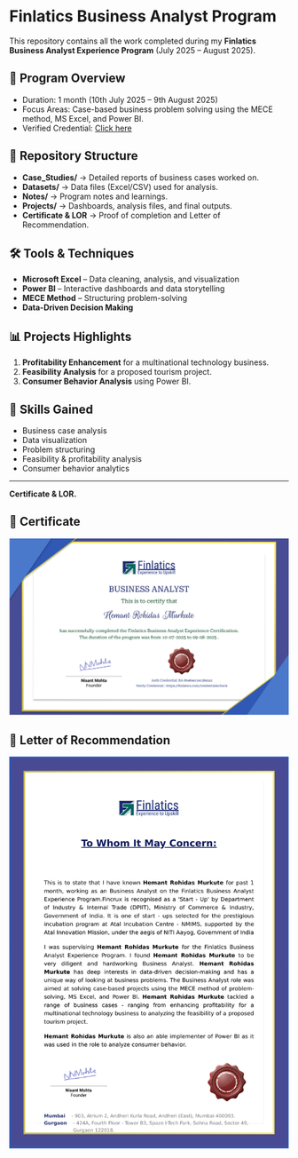 # Finlatics Business Analyst Program

This repository contains all the work completed during my **Finlatics Business Analyst Experience Program** (July 2025 – August 2025).

## 📌 Program Overview
- Duration: 1 month (10th July 2025 – 9th August 2025)
- Focus Areas: Case-based business problem solving using the MECE method, MS Excel, and Power BI.
- Verified Credential: [Click here](https://finlatics.com/credentialscheck)

## 📂 Repository Structure
- **Case_Studies/** → Detailed reports of business cases worked on.
- **Datasets/** → Data files (Excel/CSV) used for analysis.
- **Notes/** → Program notes and learnings.
- **Projects/** → Dashboards, analysis files, and final outputs.
- **Certificate & LOR** → Proof of completion and Letter of Recommendation.

## 🛠 Tools & Techniques
- **Microsoft Excel** – Data cleaning, analysis, and visualization
- **Power BI** – Interactive dashboards and data storytelling
- **MECE Method** – Structuring problem-solving
- **Data-Driven Decision Making**

## 📊 Projects Highlights
1. **Profitability Enhancement** for a multinational technology business.
2. **Feasibility Analysis** for a proposed tourism project.
3. **Consumer Behavior Analysis** using Power BI.

## 🎯 Skills Gained
- Business case analysis
- Data visualization
- Problem structuring
- Feasibility & profitability analysis
- Consumer behavior analytics

---

**Certificate & LOR.**

## 📜 Certificate
![Finlatics Business Analyst Certificate](864844_certificate-1.png)

## 📝 Letter of Recommendation
![Letter of Recommendation](864844_lor-1.png)


